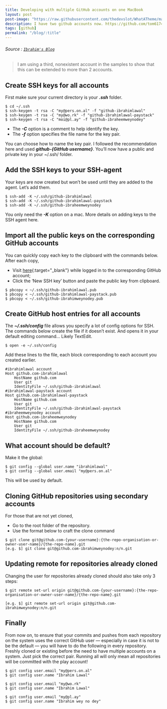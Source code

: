 ```yaml
---
title: Developing with multiple GitHub accounts on one MacBook
layout: post
post-image: "https://raw.githubusercontent.com/thedevslot/WhatATheme/master/assets/images/What%20is%20Jekyll%20and%20How%20to%20use%20it.png?token=AHMQUELVG36IDSA4SZEZ5P26Z64IW"
description: I have two github accounts now. https://github.com/tom6174 and https://github.com/thomas6174. Both are very active accounts. This post outlines how I setup my MacBook for easy git usage.
tags: [github]
permalink: "/blog/:title"
---
```


###### Source : [`Ibrahim's Blog`](https://medium.com/@ibrahimlawal/developing-with-multiple-github-accounts-on-one-macbook-94ff6d4ab9ca)

> I am using a third, nonexistent account in the samples to show that this can be extended to more than 2 accounts.
	
## Create SSH keys for all accounts
First make sure your current directory is your ***.ssh*** folder.

```
$ cd ~/.ssh 
$ ssh-keygen -t rsa -C "my@pers.on.al" -f "github-ibrahimlawal" 
$ ssh-keygen -t rsa -C "my@wo.rk" -f "github-ibrahimlawal-paystack" 
$ ssh-keygen -t rsa -C "moi@pl.ay" -f "github-ibraheemweynodey" 
```

* The ***-C*** option is a comment to help identify the key.
* The ***-f*** option specifies the file name for the key pair.


You can choose how to name the key pair. I followed the recommendation here and used ***github-{GitHub username}***.
You’ll now have a public and private key in your ~/.ssh/ folder.

## Add the SSH keys to your SSH-agent
Your keys are now created but won’t be used until they are added to the agent. Let’s add them.

```
$ ssh-add -K ~/.ssh/github-ibrahimlawal
$ ssh-add -K ~/.ssh/github-ibrahimlawal-paystack
$ ssh-add -K ~/.ssh/github-ibraheemweynodey
```

You only need the ***-K*** option on a mac. More details on adding keys to the SSH agent here.

## Import all the public keys on the corresponding GitHub accounts
You can quickly copy each key to the clipboard with the commands below. After each copy,
* Visit [here](https://github.com/settings/keys){:target="_blank"} while logged in to the corresponding GitHub account; 
* Click the ‘New SSH key’ button and paste the public key from clipboard.

```
$ pbcopy < ~/.ssh/github-ibrahimlawal.pub
$ pbcopy < ~/.ssh/github-ibrahimlawal-paystack.pub
$ pbcopy < ~/.ssh/github-ibrahimweynodey.pub
```


## Create GitHub host entries for all accounts
The ***~/.ssh/config*** file allows you specify a lot of config options for SSH. The commands below create the file if it doesn’t exist. And opens it in your default editing command… Likely TextEdit.

```
$ open -e ~/.ssh/config
```

Add these lines to the file, each block corresponding to each account you created earlier.
```
#ibrahimlawal account
Host github.com-ibrahimlawal
    HostName github.com
    User git
    IdentityFile ~/.ssh/github-ibrahimlawal
#ibrahimlawal-paystack account
Host github.com-ibrahimlawal-paystack
    HostName github.com
    User git
    IdentityFile ~/.ssh/github-ibrahimlawal-paystack
#ibraheemweynodey account
Host github.com-ibraheemweynodey
    HostName github.com
    User git
    IdentityFile ~/.ssh/github-ibraheemweynodey
```    

## What account should be default?
Make it the global:


```
$ git config --global user.name "ibrahimlawal"
$ git config --global user.email "my@pers.on.al"
```
This will be used by default.

## Cloning GitHub repositories using secondary accounts
For those that are not yet cloned,
* Go to the root folder of the repository.
* Use the format below to craft the clone command

```
$ git clone git@github.com-{your-username}:{the-repo-organisation-or-owner-user-name}/{the-repo-name}.git
[e.g. $] git clone git@github.com-ibrahimweynodey:n/n.git
```

## Updating remote for repositories already cloned
Changing the user for repositories already cloned should also take only 3 steps:

```
$ git remote set-url origin git@github.com-{your-username}:{the-repo-organisation-or-owner-user-name}/{the-repo-name}.git

[e.g. $] git remote set-url origin git@github.com-ibrahimweynodey:n/n.git
```

## Finally
From now on, to ensure that your commits and pushes from each repository on the system uses the correct GitHub user — especially in case it is not to be the default — you will have to do the following in every repository. Freshly cloned or existing before the need to have multiple accounts on a system. Just pick the correct pair. Running all will only mean all repositories will be committed with the play account!

```
$ git config user.email "my@pers.on.al"
$ git config user.name "Ibrahim Lawal"

$ git config user.email "my@wo.rk"
$ git config user.name "Ibrahim Lawal"

$ git config user.email "my@pl.ay"
$ git config user.name "Ibrahim wey no dey"
```
